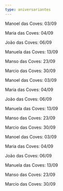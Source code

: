 ```yaml
---
type: aniversariantes
---
```


Manoel das Coves: 03/09

Maria das Coves: 04/09

João das Coves: 06/09

Manuela das Coves: 13/09

Manso das Coves: 23/09

Marcio das Coves: 30/09

Manoel das Coves: 03/09

Maria das Coves: 04/09

João das Coves: 06/09

Manuela das Coves: 13/09

Manso das Coves: 23/09

Marcio das Coves: 30/09

Manoel das Coves: 03/09

Maria das Coves: 04/09

João das Coves: 06/09

Manuela das Coves: 13/09

Manso das Coves: 23/09

Marcio das Coves: 30/09